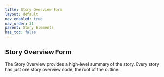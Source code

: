 ```yaml
---
title: Story Overview Form
layout: default
nav_enabled: true
nav_order: 31
parent: Story Elements
has_toc: false
---
```

## Story Overview Form

The Story Overview provides a high-level summary of the story. Every story has just one story overview node, the root of the outline.